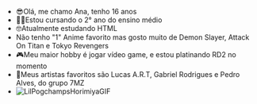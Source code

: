 - 😎Olá, me chamo Ana, tenho 16 anos
- 😶‍🌫️Estou cursando o 2° ano do ensino médio
- 🤓Atualmente estudando HTML
- Não tenho "1" Anime favorito mas gosto muito de Demon Slayer, Attack On Titan e Tokyo Revengers
- 🎮Meu maior hobby é jogar vídeo game, e estou platinando RD2 no momento
- 🎵Meus artistas favoritos são Lucas A.R.T, Gabriel Rodrigues e Pedro Alves, do grupo 7MZ
- ![LilPogchampsHorimiyaGIF](https://github.com/AnaZolky/AnaZolky/assets/168210765/81b0329f-1701-432c-a437-9bf7f111f088)

